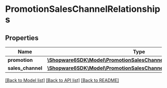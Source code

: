 # PromotionSalesChannelRelationships

## Properties
Name | Type | Description | Notes
------------ | ------------- | ------------- | -------------
**promotion** | [**\Shopware6SDK\Model\PromotionSalesChannelRelationshipsPromotion**](PromotionSalesChannelRelationshipsPromotion.md) |  | [optional] 
**sales_channel** | [**\Shopware6SDK\Model\PromotionSalesChannelRelationshipsSalesChannel**](PromotionSalesChannelRelationshipsSalesChannel.md) |  | [optional] 

[[Back to Model list]](../../README.md#documentation-for-models) [[Back to API list]](../../README.md#documentation-for-api-endpoints) [[Back to README]](../../README.md)

